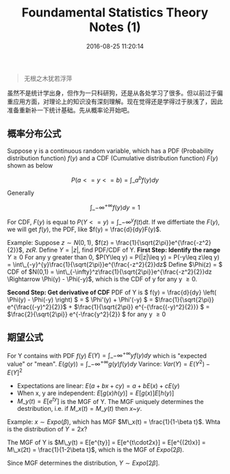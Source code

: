﻿---
title: Foundamental Statistics Theory Notes (1)
date: 2016-08-25 11:20:14
tags:
- Statistics
- Probability
categories: 统计
---

> 无根之木犹若浮萍

虽然不是统计学出身，但作为一只科研狗，还是从各处学习了很多。但以前过于偏重应用方面，对理论上的知识没有深刻理解。现在觉得还是学得过于肤浅了，因此准备重新补一下统计基础。先从概率论开始吧。<!---more--->

## 概率分布公式
Suppose y is a continuous random variable, which has a PDF (Probability distribution function) $f(y)$ and a CDF (Cumulative distribution function) $F(y)$ shown as below

$$P(a<=y<=b)=\int\_a^bf(y)dy$$

Generally 

$$\int\_{-\infty}^{+\infty}{f(y)dy}=1$$

For CDF, $F(y)$ is equal to $P(Y<=y) = \int\_{-\infty}^{y}f(t)dt$. If we differtiate the $F(y)$, we will get $f(y)$, the PDF, like $f(y) = \frac{d}{dy}F(y)$.

Example:
Suppose $z\sim N(0,1)$, $f(z) = \frac{1}{\sqrt{2\pi}}e^{\frac{-z^2}{2}}$, $z \epsilon R$.
Define $Y = |z|$, find PDF/CDF of Y.
**First Step: Identify the range**
$Y\geq0$
For any y greater than 0, $P(Y\leq y) = P(|z|\leq y) = P(-y\leq z\leq y) = \int\_{-y}^{y}\frac{1}{\sqrt{2\pi}}e^{\frac{-z^2}{2}}dz$
Define $\Phi(z) = $ CDF of $N(0,1) = \int\_{-\infty}^z\frac{1}{\sqrt{2\pi}}e^{\frac{-z^2}{2}}dz \Rightarrow \Phi(y) - \Phi(-y)$, which is the CDF of y for any y $\geq0$. 

**Second Step: Get derivative of CDF**
PDF of Y is $ f(y) = \frac{d}{dy} \left( \Phi(y) - \Phi(-y) \right) $
= $ \Phi'(y) + \Phi'(-y) $ 
= $\frac{1}{\sqrt{2\pi}} e^{\frac{(-y)^2}{2}}$ + $\frac{1}{\sqrt{2\pi}} e^{-{\frac{(-y)^2}{2}}} $
= $\frac{2}{\sqrt{2\pi}} e^{-\frac{y^2}{2}} $ for any y $\geq 0$


## 期望公式
For Y contains with PDF $f(y)$
$E(Y) = \int\_{-\infty}^{+\infty}yf(y)dy$ which is "expected value" or "mean".
$E(g(y)) = \int\_{-\infty}^{+\infty}g(y)f(y)dy$ 
Varince: $Var(Y) = E(Y^2) - E(Y]^2$

 - Expectations are linear: $E(a + bx + cy) = a + bE(x) + cE(y)$
 - When x, y are independent: $E[g(x)h(y)] = E[g(x)]E[h(y)]$
 -  $M\_y(t) = E[e^{ty}]$ is the MGF of Y. The MGF uniquely determines the destribution, i.e. if $M\_x(t) = M\_y(t)$ then $x$~$y$.

Example:
$x\sim Expo(\beta)$, which has MGF $M\_x(t) = \frac{1}{1-\beta t}$. Whta is the distribution of $Y=2x$?

The MGF of Y is $M\_y(t) = E[e^{ty}] = E[e^{t\cdot2x}] = E[e^{(2t)x}] = M\_x(2t) = \frac{1}{1-2\beta t}$, which is the MGF of $Expo(2\beta)$.

Since MGF determines the distribution, $Y\sim Expo[2\beta]$.

